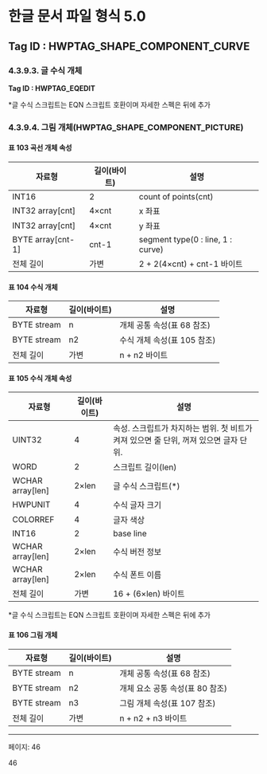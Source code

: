 # 한글 문서 파일 형식 5.0

## Tag ID : HWPTAG_SHAPE_COMPONENT_CURVE

### 4.3.9.3. 글 수식 개체

**Tag ID : HWPTAG_EQEDIT**

*글 수식 스크립트는 EQN 스크립트 호환이며 자세한 스펙은 뒤에 추가

### 4.3.9.4. 그림 개체(HWPTAG_SHAPE_COMPONENT_PICTURE)

#### 표 103 곡선 개체 속성

| 자료형 | 길이(바이트) | 설명 |
|--------|-------------|------|
| INT16 | 2 | count of points(cnt) |
| INT32 array[cnt] | 4×cnt | x 좌표 |
| INT32 array[cnt] | 4×cnt | y 좌표 |
| BYTE array[cnt-1] | cnt-1 | segment type(0 : line, 1 : curve) |
| 전체 길이 | 가변 | 2 + 2(4×cnt) + cnt-1 바이트 |

#### 표 104 수식 개체

| 자료형 | 길이(바이트) | 설명 |
|--------|-------------|------|
| BYTE stream | n | 개체 공통 속성(표 68 참조) |
| BYTE stream | n2 | 수식 개체 속성(표 105 참조) |
| 전체 길이 | 가변 | n + n2 바이트 |

#### 표 105 수식 개체 속성

| 자료형 | 길이(바이트) | 설명 |
|--------|-------------|------|
| UINT32 | 4 | 속성. 스크립트가 차지하는 범위. 첫 비트가 켜져 있으면 줄 단위, 꺼져 있으면 글자 단위. |
| WORD | 2 | 스크립트 길이(len) |
| WCHAR array[len] | 2×len | 글 수식 스크립트(*) |
| HWPUNIT | 4 | 수식 글자 크기 |
| COLORREF | 4 | 글자 색상 |
| INT16 | 2 | base line |
| WCHAR array[len] | 2×len | 수식 버전 정보 |
| WCHAR array[len] | 2×len | 수식 폰트 이름 |
| 전체 길이 | 가변 | 16 + (6×len) 바이트 |

*글 수식 스크립트는 EQN 스크립트 호환이며 자세한 스펙은 뒤에 추가

#### 표 106 그림 개체

| 자료형 | 길이(바이트) | 설명 |
|--------|-------------|------|
| BYTE stream | n | 개체 공통 속성(표 68 참조) |
| BYTE stream | n2 | 개체 요소 공통 속성(표 80 참조) |
| BYTE stream | n3 | 그림 개체 속성(표 107 참조) |
| 전체 길이 | 가변 | n + n2 + n3 바이트 |

---
페이지: 46

46